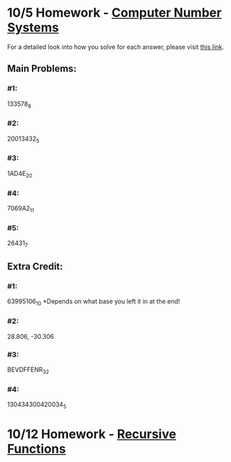 # 10/5 Homework - [Computer Number Systems](https://docs.google.com/document/d/1-1CUlW2r9vFW68Sw7tAxNhUfi2XzfVJSM8YsVgzN6GQ/edit?usp=sharing)
For a detailed look into how you solve for each answer, please visit [this link](https://docs.google.com/document/d/1_jiAa1bJcEGX6KcxwXQOoZmsnQdgaumsfBI86cVPR6g/edit?usp=sharing).

## Main Problems:

### #1:
133578<sub>8</sub>

### #2:
20013432<sub>5</sub>

### #3:
1AD4E<sub>20</sub>

### #4:
7069A2<sub>11</sub>

### #5:
26431<sub>7</sub>

## Extra Credit:

### #1:
63995106<sub>10</sub>
*Depends on what base you left it in at the end!

### #2:
28.806, -30.306

### #3:
BEVDFFENR<sub>32</sub>

### #4:
130434300420034<sub>5</sub>


# 10/12 Homework - [Recursive Functions](https://docs.google.com/document/d/1iZTt1O4CyV9jd4IAdGSJfOECuTHz4rfC0kABVeTLzrc/edit?usp=sharing)
